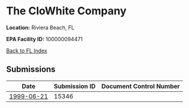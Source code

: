 # The CloWhite Company

**Location:** Riviera Beach, FL

**EPA Facility ID:** 100000094471

[Back to FL Index](../../index.md)

## Submissions

| Date | Submission ID | Document Control Number |
|------|--------------|-------------------------|
| [1999-06-21](submissions/15346.md) | 15346 |  |

